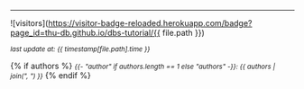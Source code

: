 
---------------------------------

![visitors](https://visitor-badge-reloaded.herokuapp.com/badge?page_id=thu-db.github.io/dbs-tutorial/{{ file.path }})

*<small>last update at: {{ timestamp[file.path].time }}</small>*

{% if authors %}
*<small>{{- "author" if authors.length == 1 else "authors" -}}: {{ authors | join(", ") }}</small>*
{% endif %}

<div id="my-comment">
<script>
        var discussion = document.getElementById('my-comment');
        var script = document.createElement('script');
        script.src = 'https://utteranc.es/client.js';
        script.setAttribute('repo', 'thu-db/dbs-tutorial');
        script.setAttribute('issue-term', "pathname");
        script.setAttribute('theme', 'github-light');
        script.setAttribute('crossorigin', 'anonymous');
        discussion.appendChild(script);
</script>
</div>
